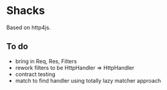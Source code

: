 # Shacks

Based on http4js.

## To do

- bring in Req, Res, Filters
- rework filters to be HttpHandler => HttpHandler
- contract testing
- match to find handler using totally lazy matcher approach
